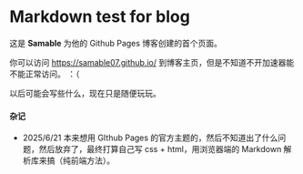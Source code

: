 # Markdown test for blog

这是 **Samable** 为他的 Github Pages 博客创建的首个页面。

你可以访问 <https://samable07.github.io/> 到博客主页，但是不知道不开加速器能不能正常访问。 ：（

以后可能会写些什么，现在只是随便玩玩。

#### 杂记
- 2025/6/21
本来想用 GIthub Pages 的官方主题的，然后不知道出了什么问题，然后放弃了，最终打算自己写 css + html，用浏览器端的 Markdown 解析库来搞（纯前端方法）。